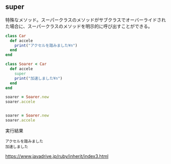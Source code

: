 ## super
特殊なメソッド。スーパークラスのメソッドがサブクラスでオーバーライドされた場合に、スーパークラスのメソッドを明示的に呼び出すことができる。

```test.rb
class Car
  def accele
    print("アクセルを踏みました¥n")
  end
end

class Soarer < Car
  def accele
    super
    print("加速しました¥n")
  end
end

soarer = Soarer.new
soarer.accele


soarer = Soarer.new
soarer.accele
```
実行結果
```:実行結果
アクセルを踏みました
加速しました
```

https://www.javadrive.jp/ruby/inherit/index3.html
